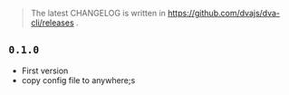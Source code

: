 
> The latest CHANGELOG is written in https://github.com/dvajs/dva-cli/releases .

## `0.1.0`

- First version
- copy config file to anywhere;s

